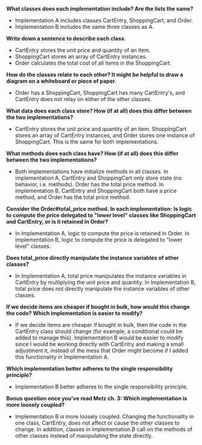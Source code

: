 **What classes does each implementation include? Are the lists the same?**
- Implementation A includes classes CartEntry, ShoppingCart, and Order.
- Implementation B includes the same three classes as A.

**Write down a sentence to describe each class.**
- CartEntry stores the unit price and quantity of an item.
- ShoppingCart stores an array of CartEntry instances.
- Order calculates the total cost of all items in the ShoppingCart.

**How do the classes relate to each other? It might be helpful to draw a diagram on a whiteboard or piece of paper.**
- Order has a ShoppingCart, ShoppingCart has many CartEntry's, and CartEntry does not relay on either of the other classes.

**What data does each class store? How (if at all) does this differ between the two implementations?**
- CartEntry stores the unit price and quantity of an item. ShoppingCart stores an array of CartEntry instances, and Order stores one instance of ShoppingCart. This is the same for both implementations.

**What methods does each class have? How (if at all) does this differ between the two implementations?**
- Both implementations have initialize methods in all classes. In implementation A, CartEntry and ShoppingCart only store state (no behavior, i.e. methods). Order has the total price method. In implementation B, CartEntry and ShoppingCart both have a price method, and Order has the total price method.

**Consider the Order#total_price method. In each implementation:**
**Is logic to compute the price delegated to "lower level" classes like ShoppingCart and CartEntry, or is it retained in Order?**
- In Implementation A, logic to compute the price is retained in Order. In implementation B, logic to compute the price is delegated to "lower level" classes.

**Does total_price directly manipulate the instance variables of other classes?**
- In Implementation A, total price manipulates the instance variables in CartEntry by multiplying the unit price and quantity. In Implementation B, total price does not directly manipulate the instance variables of other classes.

**If we decide items are cheaper if bought in bulk, how would this change the code? Which implementation is easier to modify?**
- If we decide items are cheaper if bought in bulk, then the code in the CartEntry class should change (for example, a conditional could be added to manage this). Implementation B would be easier to modify since I would be working directly with CartEntry and making a small adjustment it, instead of the mess that Order might become if I added this functionality in Implementation A.

**Which implementation better adheres to the single responsibility principle?**
- Implementation B better adheres to the single responsibility principle.

**Bonus question once you've read Metz ch. 3: Which implementation is more loosely coupled?**
- Implementation B is more loosely coupled. Changing the functionality in one class, CartEntry, does not affect or cause the other classes to change. In addition, classes in Implementation B call on the methods of other classes instead of manipulating the state directly.
